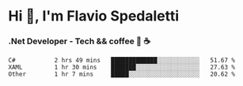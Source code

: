 # Hi 👋, I'm Flavio Spedaletti
### .Net Developer - Tech && coffee 🤖 ☕

<!--START_SECTION:waka-->
```text
C#           2 hrs 49 mins   █████████████░░░░░░░░░░░░   51.67 % 
XAML         1 hr 30 mins    ███████░░░░░░░░░░░░░░░░░░   27.63 % 
Other        1 hr 7 mins     █████░░░░░░░░░░░░░░░░░░░░   20.62 % 
```
<!--END_SECTION:waka-->

<!--
[![Top Langs](https://github-readme-stats.vercel.app/api/top-langs/?username=flaviospedaletti&layout=compact&theme=radical)](https://github.com/anuraghazra/github-readme-stats)
-->

<!--
**FlavioSpedaletti/FlavioSpedaletti** is a ✨ _special_ ✨ repository because its `README.md` (this file) appears on your GitHub profile.

Here are some ideas to get you started:

- 🔭 I’m currently working on ...
- 🌱 I’m currently learning ...
- 👯 I’m looking to collaborate on ...
- 🤔 I’m looking for help with ...
- 💬 Ask me about ...
- 📫 How to reach me: ...
- 😄 Pronouns: ...
- ⚡ Fun fact: ...
-->
